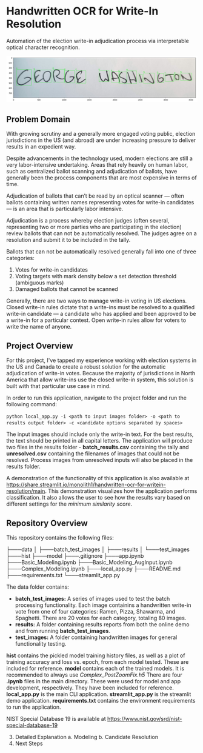 # Handwritten OCR for Write-In Resolution

Automation of the election write-in adjudication process via interpretable optical character recognition.

![Process Image from OCR](data/test_images/7-output.jpg "Process Image from OCR")

## Problem Domain

With growing scrutiny and a generally more engaged voting public, election jurisdictions in the US (and abroad) are under increasing pressure to deliver results in an expedient way.

Despite advancements in the technology used, modern elections are still a very labor-intensive undertaking. Areas that rely heavily on human labor, such as centralized ballot scanning and adjudication of ballots, have generally been the process components that are most expensive in terms of time.

Adjudication of ballots that can’t be read by an optical scanner — often ballots containing written names representing votes for write-in candidates — is an area that is particularly labor intensive.

Adjudication is a process whereby election judges (often several, representing two or more parties who are participating in the election) review ballots that can not be automatically resolved. The judges agree on a resolution and submit it to be included in the tally.

Ballots that can not be automatically resolved generally fall into one of three categories:
1.  Votes for write-in candidates
2.  Voting targets with mark density below a set detection threshold (ambiguous marks)
3.  Damaged ballots that cannot be scanned

Generally, there are two ways to manage write-in voting in US elections. Closed write-in rules dictate that a write-ins must be resolved to a qualified write-in candidate — a candidate who has applied and been approved to be a write-in for a particular contest. Open write-in rules allow for voters to write the name of anyone.

## Project Overview

For this project, I've tapped my experience working with election systems in the US and Canada to create a robust solution for the automatic adjudication of write-in votes. Because the majority of jurisdictions in North America that allow write-ins use the closed write-in system, this solution is built with that particular use case in mind.

In order to run this application, navigate to the project folder and run the following command:

`python local_app.py -i <path to input images folder> -o <path to results output folder> -c <candidate options separated by spaces>`

The input images should include only the write-in text. For the best results, the text should be printed in all capital letters. The application will produce two files in the results folder - **batch_results.csv** containing the tally and **unresolved.csv** containing the filenames of images that could not be resolved. Process images from unresolved inputs will also be placed in the results folder.

A demonstration of the functionality of this application is also available at https://share.streamlit.io/monolith1/handwritten-ocr-for-writein-resolution/main. This demonstration visualizes how the application performs classification. It also allows the user to see how the results vary based on different settings for the *minimum similarity score*.

## Repository Overview

This repository contains the following files:

├───data
│   ├───batch_test_images
│   ├───results
│   └───test_images
├───hist
├───model
├───.gitignore
├───app.ipynb
├───Basic_Modeling.ipynb
├───Basic_Modeling_AugInput.ipynb
├───Complex_Modeling.ipynb
├───local_app.py
├───README.md
├───requirements.txt
└───streamlit_app.py

The data folder contains:
* **batch_test_images:** A series of images used to test the batch processing functionality. Each image containins a handwritten write-in vote from one of four categories: Ramen, Pizza, Shawarma, and Spaghetti. There are 20 votes for each category, totaling 80 images.
* **results:** A folder containing results reports from both the online demo and from running **batch_test_images**.
* **test_images:** A folder containing handwritten images for general functionality testing.

**hist** contains the pickled model training history files, as well as a plot of training accuracy and loss vs. epoch, from each model tested. These are included for reference.
**model** contains each of the trained models. It is recommended to always use *Complex_PostZoomFix.h5*
There are four **.ipynb** files in the main directory. These were used for model and app development, respectively. They have been included for reference.
**local_app.py** is the main CLI application.
**streamlit_app.py** is the streamlit demo application.
**requirements.txt** contains the environment requirements to run the application.

NIST Special Database 19 is available at https://www.nist.gov/srd/nist-special-database-19

3. Detailed Explanation
	a. Modeling
	b. Candidate Resolution
4. Next Steps